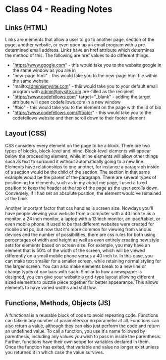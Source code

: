# Class 04 - Reading Notes

## Links (HTML)

  Links are elements that allow a user to go to another page, section of the page, another website, or even open up an email program with a pre-determined email address. Links have an href attribute which determines the method of this. The following are href values to do different things.
  - "https://www.google.com" - this would take you to the website google in the same window as you are in
  - "new-page.html" - this would take you to the new-page html file within the same website
  - "mailto:admin@mysite.com" - this would take you to your default email program with admin@mysite.com pre-filled as the recipient
  - "https://www.codefellows.com" target="_blank" - adding the target attribute will open codefellows.com in a new window
  - "#bio" - this would take you to the element on the page with the id of bio
  - "https://www.codefellows.com/#footer" - this would take you to the codefellows website and then scroll down to their footer element

## Layout (CSS)

CSS considers every element on the page to be a block. There are two types of blocks, block-level and inline. Block-level elements will appear below the proceeding element, while inline elements will allow other things such as text to surround it without automatically going to a new line. Elements have relationships to one another, for instance a paragraph inside of a section would be the child of the section. The section in that same example would be the parent of the paragraph. There are several types of positioning for elements, such as in my about me page, I used a fixed position to keep the header at the top of the page as the user scrolls down. Conversely, if I had set an absolute position, the element would've remained at the time. 

Another important factor that css handles is screen size. Nowdays you'll have people viewing your website from a computer with a 40 inch tv as a monitor, a 24 inch monitor, a laptop with a 13 inch monitor, an ipad/tablet, or even mobile phone. It used to be that different websites were created for mobile and pc, but now that it's more common for viewing from various devices and the number of possibilities, there are css rules for both using percentages of width and height as well as even entirely creating new style sets for elements based on screen size. For example, you may have an element that is 50% of the width of the screen, which will be viewed differently on a small mobile phone versus a 40 inch tv. In this case, you can make text smaller for a smaller screen, while retaining normal styling for the larger screen. You can also make elements break to a new line or change types of nav bars with such. Similar to how a newspaper is designed, you can give your website a grid-type layout allowing different sized elements to puzzle piece together for better appearance. This allows elements to have varied widths and still flow.

## Functions, Methods, Objects (JS)

A functional is a reusable block of code to avoid repeating code. Functions can take in any number of parameters or no parameter at all. Functions can also return a value, although they can also just perform the code and return an undefined value. To call a function, you use it's name followed by parenthesis, including any values you wish to pass in inside the parenthesis. Further, functions have their own scope for variables declared in them. Once the function has exited, that variable and value no longer exist unless you returned it in which case the value survives.
